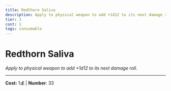 ```yaml
---
title: Redthorn Saliva
description: Apply to physical weapon to add +1d12 to its next damage roll.
tier: 3
cost: 1
tags: consumable
---
```

# Redthorn Saliva

_Apply to physical weapon to add +1d12 to its next damage roll._

___
**Cost:** 1💰 | **Number**: 33
